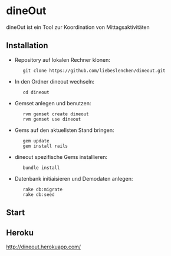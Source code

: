 # dineOut
dineOut ist ein Tool zur Koordination von Mittagsaktivitäten

## Installation
* Repository auf lokalen Rechner klonen:

         git clone https://github.com/liebeslenchen/dineout.git

* In den Ordner dineout wechseln:

         cd dineout

* Gemset anlegen und benutzen:

         rvm gemset create dineout
         rvm gemset use dineout

* Gems auf den aktuellsten Stand bringen:

         gem update
         gem install rails
         
* dineout spezifische Gems installieren:

         bundle install
         
* Datenbank initiaisieren und Demodaten anlegen:

         rake db:migrate
         rake db:seed
         

## Start

## Heroku
http://dineout.herokuapp.com/


